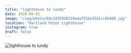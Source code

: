 ```yaml
---
title: "lighthouse to lundy"
date: 2020-09-01
image: "/img/photo/84c3d35930219adaf51be35d1cc8b488.jpg"
location: "Hartland Point Lighthouse"
instagram: true
draft: false
---
```


![lighthouse to lundy](/img/photo/84c3d35930219adaf51be35d1cc8b488.jpg)
